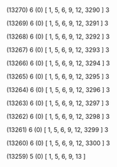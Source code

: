 (13270) 6 (0) [ 1, 5, 6, 9, 12, 3290 ] 3 


(13269) 6 (0) [ 1, 5, 6, 9, 12, 3291 ] 3 


(13268) 6 (0) [ 1, 5, 6, 9, 12, 3292 ] 3 


(13267) 6 (0) [ 1, 5, 6, 9, 12, 3293 ] 3 


(13266) 6 (0) [ 1, 5, 6, 9, 12, 3294 ] 3 


(13265) 6 (0) [ 1, 5, 6, 9, 12, 3295 ] 3 


(13264) 6 (0) [ 1, 5, 6, 9, 12, 3296 ] 3 


(13263) 6 (0) [ 1, 5, 6, 9, 12, 3297 ] 3 


(13262) 6 (0) [ 1, 5, 6, 9, 12, 3298 ] 3 


(13261) 6 (0) [ 1, 5, 6, 9, 12, 3299 ] 3 


(13260) 6 (0) [ 1, 5, 6, 9, 12, 3300 ] 3 


(13259) 5 (0) [ 1, 5, 6, 9, 13 ]  

